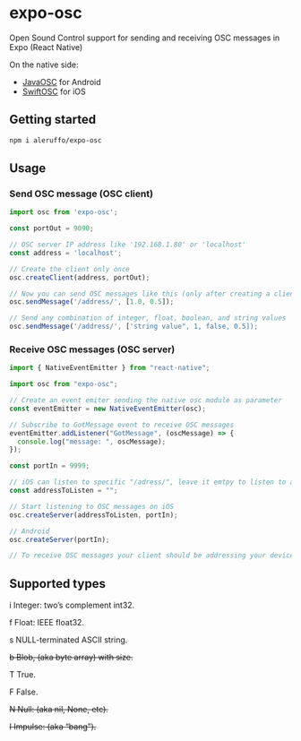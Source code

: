 # expo-osc

Open Sound Control support for sending and receiving OSC messages in Expo (React Native)

On the native side:

- [JavaOSC](https://github.com/hoijui/JavaOSC/) for Android
- [SwiftOSC](https://github.com/ExistentialAudio/SwiftOSC) for iOS

## Getting started

```sh
npm i aleruffo/expo-osc
```

## Usage

### Send OSC message (OSC client)

```javascript
import osc from 'expo-osc';

const portOut = 9090;

// OSC server IP address like '192.168.1.80' or 'localhost'
const address = 'localhost';

// Create the client only once
osc.createClient(address, portOut);

// Now you can send OSC messages like this (only after creating a client)
osc.sendMessage('/address/', [1.0, 0.5]);

// Send any combination of integer, float, boolean, and string values
osc.sendMessage('/address/', ['string value", 1, false, 0.5]);
```

### Receive OSC messages (OSC server)

```javascript
import { NativeEventEmitter } from "react-native";

import osc from "expo-osc";

// Create an event emiter sending the native osc module as parameter
const eventEmitter = new NativeEventEmitter(osc);

// Subscribe to GotMessage event to receive OSC messages
eventEmitter.addListener("GotMessage", (oscMessage) => {
  console.log("message: ", oscMessage);
});

const portIn = 9999;

// iOS can listen to specific "/adress/", leave it emtpy to listen to all
const addressToListen = "";

// Start listening to OSC messages on iOS
osc.createServer(addressToListen, portIn);

// Android
osc.createServer(portIn);

// To receive OSC messages your client should be addressing your device IP address
```

## Supported types

i Integer: two’s complement int32.

f Float: IEEE float32.

s NULL-terminated ASCII string.

~~b Blob, (aka byte array) with size.~~

T True.

F False.

~~N Null: (aka nil, None, etc).~~

~~I Impulse: (aka “bang”).~~
